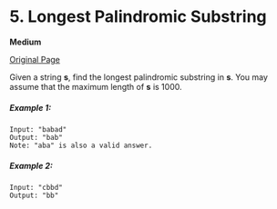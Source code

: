 # 5. Longest Palindromic Substring

**Medium**

[Original Page](https://leetcode.com/problems/longest-palindromic-substring/)

Given a string __s__, find the longest palindromic substring in __s__. You may assume that the maximum length of __s__ is 1000.

##### Example 1:
```
Input: "babad"
Output: "bab"
Note: "aba" is also a valid answer.
```

##### Example 2:
```
Input: "cbbd"
Output: "bb"
```
